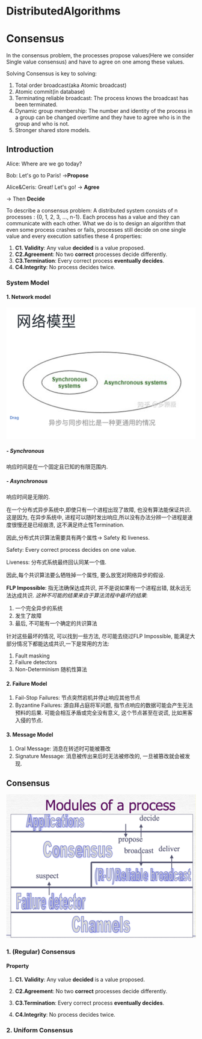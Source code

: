 

# DistributedAlgorithms

# Consensus

In the consensus problem, the processes propose values(Here we consider Single value consensus) and have to agree on one among these values.



Solving Consensus is key to solving:

1. Total order broadcast(aka Atomic broadcast)
2. Atomic commit(in database)
3. Terminating reliable broadcast: The process knows the broadcast has been terminated.
4. Dynamic group membership: The number and identity of the process in a group can be changed overtime and they have to agree who is in the group and who is not.
5. Stronger shared store models.



## Introduction

Alice: Where are we go today?

Bob: Let's go to Paris!     ->**Propose**

Alice&Ceris: Great! Let's go!  -> **Agree**

-> Then **Decide**



To describe a consensus problem: A distributed system consists of n processes : {0, 1, 2, 3, ..., n-1}. Each process has a value and they can communicate with each other. What we do is to design an algorithm that even some process crashes or fails, processes still decide on one single value and every execution satisfies these 4 properties: 

1. **C1. Validity**: Any value **decided** is a value proposed.
2. **C2.Agreement**: No two **correct** processes decide differently.
3. **C3.Termination**: Every correct process **eventually decides**.
4. **C4.Integrity**: No process decides twice.



### System Model

#### 1. Network model



<img src="figure/NetworkModel.png" style="zoom:50%;" />



##### - Synchronous

响应时间是在一个固定且已知的有限范围内.

##### - Asynchronous

响应时间是无限的.

在一个分布式异步系统中,即使只有一个进程出现了故障, 也没有算法能保证共识. 这是因为, 在异步系统中, 进程可以随时发出响应,所以没有办法分辨一个进程是速度很慢还是已经崩溃, 这不满足终止性Termination.

因此,分布式共识算法需要具有两个属性-> Safety 和 liveness.

Safety: Every correct process decides on one value.

Liveness: 分布式系统最终回认同某一个值.

因此,每个共识算法要么牺牲掉一个属性, 要么放宽对网络异步的假设.



**FLP Impossible**: 指无法确保达成共识, 并不是说如果有一个进程出错, 就永远无法达成共识. *这种不可能的结果来自于算法流程中最坏的结果*:

1. 一个完全异步的系统
2. 发生了故障
3. 最后, 不可能有一个确定的共识算法



针对这些最坏的情况, 可以找到一些方法, 尽可能去绕过FLP Impossible, 能满足大部分情况下都能达成共识,一下是常用的方法:

1. Fault masking
2. Failure detectors
3. Non-Determinism 随机性算法





#### 2. Failure Model

1. Fail-Stop Failures: 节点突然宕机并停止响应其他节点
2. Byzantine Failures: 源自拜占庭将军问题, 指节点响应的数据可能会产生无法预料的后果. 可能会相互矛盾或完全没有意义, 这个节点甚至在说谎, 比如黑客入侵的节点.

#### 3. Message Model

1. Oral Message: 消息在转述时可能被篡改
2. Signature Message: 消息被传出来后时无法被修改的, 一旦被篡改就会被发现.



## Consensus 

<img src="figure/2.png" style="zoom:50%;" />

### 1. (Regular) Consensus

#### Property

1. **C1. Validity**: Any value **decided** is a value proposed.

2. **C2.Agreement**: No two **correct** processes decide differently.

3. **C3.Termination**: Every correct process **eventually decides**.

4. **C4.Integrity**: No process decides twice.

   

### 2. Uniform Consensus


